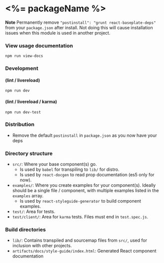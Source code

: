 <%= packageName %>
==================

**Note** Permanently remove `"postinstall": "grunt react-baseplate-deps"` from your `package.json` after install. Not doing this will cause installation issues when this module is used in another project.

### View usage documentation

`npm run view-docs`

### Development 

#### (lint / livereload)

`npm run dev`

#### (lint / livereload / karma)

`npm run dev-test`

### Distribution

- Remove the default `postinstall` in `package.json` as you now have your deps

### Directory structure

- `src/`: Where your base component(s) go. 
  - Is used by `babel` for transpiling to `lib/` for distro.
  - Is used by `react-docgen` to read prop documentation (es5 only for now).
- `examples/`: Where you create examples for your component(s). Ideally should be a single file / component, with multiple examples listed in the `examples` array.
  - Is used by `react-styleguide-generator` to build component examples.
- `test/`: Area for tests.
- `test/client/`: Area for `karma` tests. Files must end in `test.spec.js`.

### Build directories

- `lib/`: Contains transpiled and sourcemap files from `src/`, used for inclusion with other projects.
- `artifacts/docs/style-guide/index.html`: Generated React component documentation


